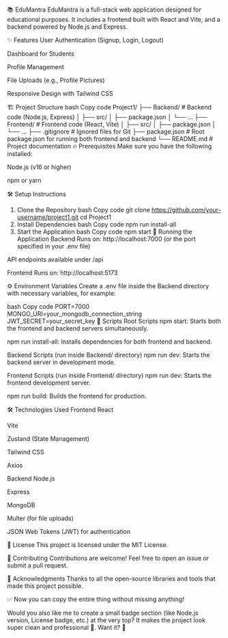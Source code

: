 📚 EduMantra
EduMantra is a full-stack web application designed for educational purposes. It includes a frontend built with React and Vite, and a backend powered by Node.js and Express.

✨ Features
User Authentication (Signup, Login, Logout)

Dashboard for Students

Profile Management

File Uploads (e.g., Profile Pictures)

Responsive Design with Tailwind CSS

🏗️ Project Structure
bash
Copy code
Project1/
├── Backend/         # Backend code (Node.js, Express)
│   ├── src/
│   ├── package.json
│   └── ...
├── Frontend/        # Frontend code (React, Vite)
│   ├── src/
│   ├── package.json
│   └── ...
├── .gitignore       # Ignored files for Git
├── package.json     # Root package.json for running both frontend and backend
└── README.md        # Project documentation
🔥 Prerequisites
Make sure you have the following installed:

Node.js (v16 or higher)

npm or yarn

🛠️ Setup Instructions
1. Clone the Repository
bash
Copy code
git clone https://github.com/your-username/project1.git
cd Project1
2. Install Dependencies
bash
Copy code
npm run install-all
3. Start the Application
bash
Copy code
npm start
🚀 Running the Application
Backend
Runs on: http://localhost:7000 (or the port specified in your .env file)

API endpoints available under /api

Frontend
Runs on: http://localhost:5173

⚙️ Environment Variables
Create a .env file inside the Backend directory with necessary variables, for example:

bash
Copy code
PORT=7000
MONGO_URI=your_mongodb_connection_string
JWT_SECRET=your_secret_key
📜 Scripts
Root Scripts
npm start: Starts both the frontend and backend servers simultaneously.

npm run install-all: Installs dependencies for both frontend and backend.

Backend Scripts (run inside Backend/ directory)
npm run dev: Starts the backend server in development mode.

Frontend Scripts (run inside Frontend/ directory)
npm run dev: Starts the frontend development server.

npm run build: Builds the frontend for production.

🛠️ Technologies Used
Frontend
React

Vite

Zustand (State Management)

Tailwind CSS

Axios

Backend
Node.js

Express

MongoDB

Multer (for file uploads)

JSON Web Tokens (JWT) for authentication

📄 License
This project is licensed under the MIT License.

🤝 Contributing
Contributions are welcome! Feel free to open an issue or submit a pull request.

🌟 Acknowledgments
Thanks to all the open-source libraries and tools that made this project possible.

✅ Now you can copy the entire thing without missing anything!

Would you also like me to create a small badge section (like Node.js version, License badge, etc.) at the very top? It makes the project look super clean and professional 🚀.
Want it? 🎯